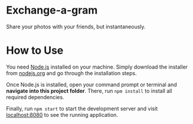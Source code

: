 # Exchange-a-gram

Share your photos with your friends, but instantaneously.

# How to Use
You need [Node.js](https://nodejs.org) installed on your machine.
Simply download the installer from [nodejs.org](https://nodejs.org)
and go through the installation steps.

Once Node.js is installed, open your command prompt or terminal
and **navigate into this project folder**. There, run `npm install`
to install all required dependencies.

Finally, run `npm start` to start the development server and
visit [localhost:8080](http://localhost:8080) to see the running
application.
